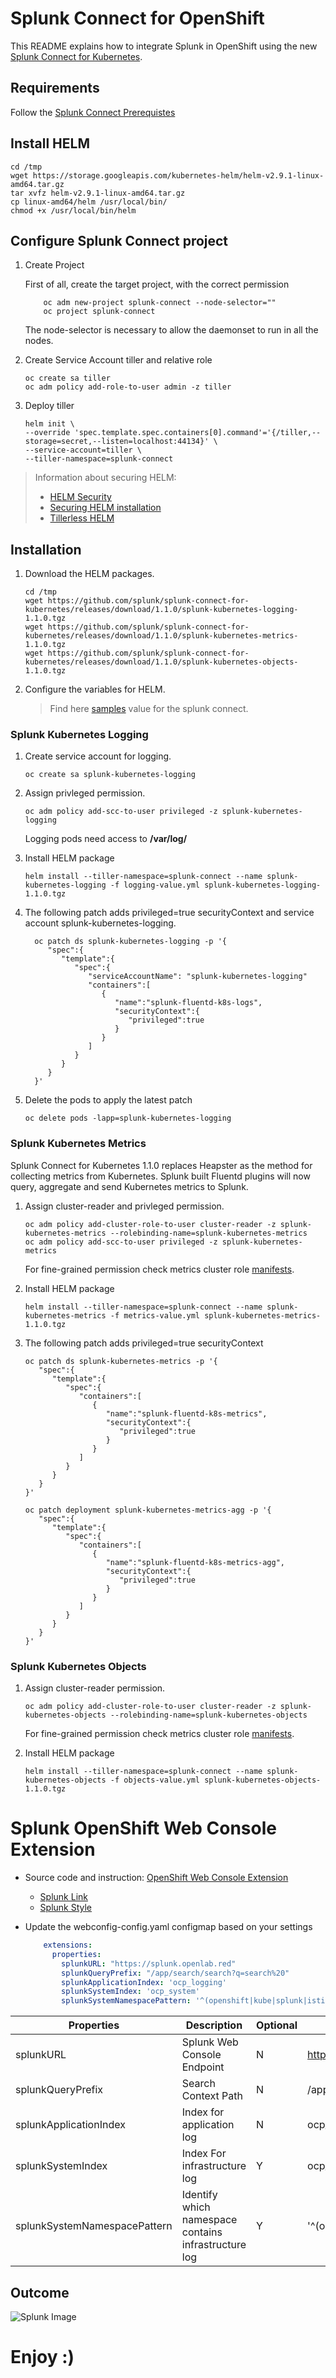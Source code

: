 # Splunk Connect for OpenShift

  
This README explains how to integrate Splunk in OpenShift using the new [Splunk Connect for Kubernetes](https://github.com/splunk/splunk-connect-for-kubernetes).

  
## Requirements

Follow the [Splunk Connect Prerequistes](https://github.com/splunk/splunk-connect-for-kubernetes#prerequisites)

## Install HELM

```
cd /tmp
wget https://storage.googleapis.com/kubernetes-helm/helm-v2.9.1-linux-amd64.tar.gz
tar xvfz helm-v2.9.1-linux-amd64.tar.gz
cp linux-amd64/helm /usr/local/bin/
chmod +x /usr/local/bin/helm
```
  
## Configure Splunk Connect project

1. Create Project

    First of all, create the target project, with the correct permission

    ```
        oc adm new-project splunk-connect --node-selector=""
        oc project splunk-connect
    ```

    The node-selector is necessary to allow the daemonset to run in all the nodes.
    
    
2.  Create Service Account tiller and relative role
    
    ```
    oc create sa tiller
    oc adm policy add-role-to-user admin -z tiller
    ```

3. Deploy tiller

    ```
    helm init \
    --override 'spec.template.spec.containers[0].command'='{/tiller,--storage=secret,--listen=localhost:44134}' \
    --service-account=tiller \
    --tiller-namespace=splunk-connect    
    ```
>
> Information about securing HELM:
>    * [HELM Security](https://engineering.bitnami.com/articles/helm-security.html)
>    * [Securing HELM installation](https://docs.helm.sh/using_helm/#securing-your-helm-installation)
>    * [Tillerless HELM](https://rimusz.net/tillerless-helm/)
>

## Installation

1.  Download the HELM packages.  
    
    ```
    cd /tmp
    wget https://github.com/splunk/splunk-connect-for-kubernetes/releases/download/1.1.0/splunk-kubernetes-logging-1.1.0.tgz
    wget https://github.com/splunk/splunk-connect-for-kubernetes/releases/download/1.1.0/splunk-kubernetes-metrics-1.1.0.tgz
    wget https://github.com/splunk/splunk-connect-for-kubernetes/releases/download/1.1.0/splunk-kubernetes-objects-1.1.0.tgz
    ```
    
2.  Configure the variables for HELM.  

    >
    > Find here [samples](./samples) value for the splunk connect. 
    >    


### Splunk Kubernetes Logging

1. Create service account for logging.

    ```
    oc create sa splunk-kubernetes-logging
    ```

2. Assign privleged permission.

    ```
    oc adm policy add-scc-to-user privileged -z splunk-kubernetes-logging
    ```
    
    Logging pods need access to **/var/log/**

3. Install HELM package
    
    ```
    helm install --tiller-namespace=splunk-connect --name splunk-kubernetes-logging -f logging-value.yml splunk-kubernetes-logging-1.1.0.tgz
    ```

4. The following patch adds privileged=true securityContext and service account splunk-kubernetes-logging.

    ```
      oc patch ds splunk-kubernetes-logging -p '{
         "spec":{
            "template":{
               "spec":{
                  "serviceAccountName": "splunk-kubernetes-logging"
                  "containers":[
                     {
                        "name":"splunk-fluentd-k8s-logs",
                        "securityContext":{
                           "privileged":true
                        }
                     }
                  ]
               }
            }
         }
      }'
    ```

5. Delete the pods to apply the latest patch
    
    ```
    oc delete pods -lapp=splunk-kubernetes-logging
    ```

### Splunk Kubernetes Metrics

Splunk Connect for Kubernetes 1.1.0 replaces Heapster as the method for collecting metrics from Kubernetes.
Splunk built Fluentd plugins will now query, aggregate and send Kubernetes metrics to Splunk.


1. Assign cluster-reader and privleged permission.

    ```
    oc adm policy add-cluster-role-to-user cluster-reader -z splunk-kubernetes-metrics --rolebinding-name=splunk-kubernetes-metrics
    oc adm policy add-scc-to-user privileged -z splunk-kubernetes-metrics
    ```

    For fine-grained permission check metrics cluster role [manifests](https://github.com/splunk/splunk-connect-for-kubernetes/tree/master/manifests/splunk-kubernetes-metrics).


2. Install HELM package
    
    ```
    helm install --tiller-namespace=splunk-connect --name splunk-kubernetes-metrics -f metrics-value.yml splunk-kubernetes-metrics-1.1.0.tgz
    
    ```
    
3. The following patch adds privileged=true securityContext

    ```
    oc patch ds splunk-kubernetes-metrics -p '{
       "spec":{
          "template":{
             "spec":{
                "containers":[
                   {
                      "name":"splunk-fluentd-k8s-metrics",
                      "securityContext":{
                         "privileged":true
                      }    
                   }
                ]
             }
          }
       }
    }'
    
    oc patch deployment splunk-kubernetes-metrics-agg -p '{
       "spec":{
          "template":{
             "spec":{
                "containers":[
                   {
                      "name":"splunk-fluentd-k8s-metrics-agg",
                      "securityContext":{
                         "privileged":true
                      }    
                   }
                ]
             }
          }
       }
    }'
    ```
    
### Splunk Kubernetes Objects

1. Assign cluster-reader permission.

    ```
    oc adm policy add-cluster-role-to-user cluster-reader -z splunk-kubernetes-objects --rolebinding-name=splunk-kubernetes-objects
    ```

    For fine-grained permission check metrics cluster role [manifests](https://github.com/splunk/splunk-connect-for-kubernetes/tree/master/manifests/splunk-kubernetes-metrics).


2. Install HELM package

    ```
    helm install --tiller-namespace=splunk-connect --name splunk-kubernetes-objects -f objects-value.yml splunk-kubernetes-objects-1.1.0.tgz
    ```
    

# Splunk OpenShift Web Console Extension


- Source code and instruction: [OpenShift Web Console Extension](https://github.com/openlab-red/ext-openshift-web-console)

  * [Splunk Link](https://github.com/openlab-red/ext-openshift-web-console/blob/master/app/static/scripts/splunk-link.js)
  * [Splunk Style](https://github.com/openlab-red/ext-openshift-web-console/blob/master/app/static/styles/splunk-link.css)

- Update the webconfig-config.yaml configmap based on your settings

    ```yml
        extensions:
          properties:
            splunkURL: "https://splunk.openlab.red"
            splunkQueryPrefix: "/app/search/search?q=search%20"
            splunkApplicationIndex: 'ocp_logging'
            splunkSystemIndex: 'ocp_system'
            splunkSystemNamespacePattern: '^(openshift|kube|splunk|istio|default)\-?.*'
    ```

| Properties                   | Description                                          | Optional | Sample                                        |
|------------------------------|------------------------------------------------------|----------|-----------------------------------------------|
| splunkURL                    | Splunk Web Console Endpoint                          | N        |  https://splunk.openlab.red                   |
| splunkQueryPrefix            | Search Context Path                                  | N        | /app/search/search?q=search%20                |
| splunkApplicationIndex       | Index for application log                            | N        | ocp_logging                                   |
| splunkSystemIndex            | Index For infrastructure log                         | Y        | ocp_system                                    |
| splunkSystemNamespacePattern | Identify which namespace contains infrastructure log | Y        | '^(openshift\|kube\|splunk\|istio\|default)\-?.*' |
    
    
    






## Outcome

![Splunk Image](images/example2.png)

# Enjoy :)
